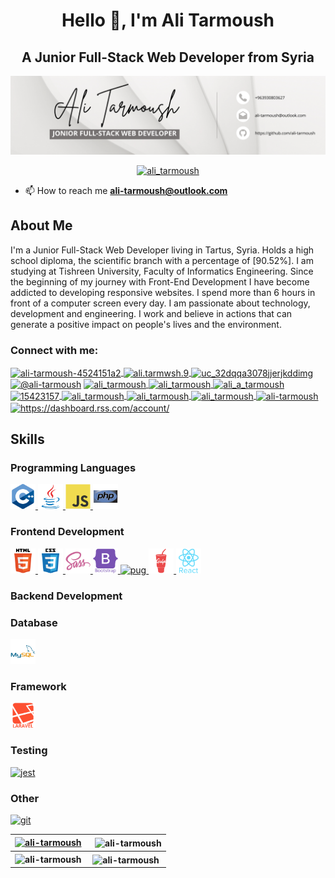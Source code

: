 <h1 align="center">Hello 👋, I'm Ali Tarmoush</h1>
<h2 align="center">A Junior Full-Stack Web Developer from Syria</h2>
<p align="center">
    <img alt="ali-tarmoush"src="ali-tarmoush.png">
</p>
<p align="center">
    <a href="https://twitter.com/ali_tarmoush" target="blank"><img src="https://img.shields.io/twitter/follow/ali_tarmoush?logo=twitter&style=for-the-badge" alt="ali_tarmoush" /></a>
</p>

- 📫 How to reach me **ali-tarmoush@outlook.com**

<h2>About Me</h2>
<p align="left">
    I'm a Junior Full-Stack Web Developer living in Tartus, Syria. Holds a high school diploma, the scientific branch with a percentage of [90.52%]. I am studying at Tishreen University, Faculty of Informatics Engineering. Since the beginning of my journey with Front-End Development I have become addicted to developing responsive websites. I spend more than 6 hours in front of a computer screen every day. I am passionate about technology, development and engineering. I work and believe in actions that can generate a positive impact on people's lives and the environment.
</p>
<h3 align="left">Connect with me:</h3>
<p align="left">
    <!-- linkedin -->
    <a href="https://linkedin.com/in/ali-tarmoush-4524151a2" target="_blank">
        <img align="center"alt="ali-tarmoush-4524151a2"height="30"src="https://raw.githubusercontent.com/rahuldkjain/github-profile-readme-generator/master/src/images/icons/Social/linked-in-alt.svg"width="40"> 
    </a>
    <!-- fb -->
    <a href="https://fb.com/ali.tarmwsh.9"target="_blank">
        <img align="center"alt="ali.tarmwsh.9"height="30"src="https://raw.githubusercontent.com/rahuldkjain/github-profile-readme-generator/master/src/images/icons/Social/facebook.svg"width="40"> 
    </a>
    <!-- youtube -->
    <a href="https://www.youtube.com/channel/UC_32dqqA3078JjERjKDdImg"target="_blank">
        <img align="center"alt="uc_32dqqa3078jjerjkddimg"height="30"src="https://raw.githubusercontent.com/rahuldkjain/github-profile-readme-generator/master/src/images/icons/Social/youtube.svg"width="40"> 
    </a>
    <!-- medium -->
    <a href="https://medium.com/@ali-tarmoush" target="blank"><img align="center" src="https://raw.githubusercontent.com/rahuldkjain/github-profile-readme-generator/master/src/images/icons/Social/medium.svg" alt="@ali-tarmoush" height="30" width="40" /></a>
    <!-- dev.to -->
    <a href="https://dev.to/ali_tarmoush"target="_blank">
        <img align="center"alt="ali_tarmoush"height="30"src="https://raw.githubusercontent.com/rahuldkjain/github-profile-readme-generator/master/src/images/icons/Social/devto.svg"width="40"> 
    </a>
    <!-- twitter -->
    <a href="https://twitter.com/ali_tarmoush"target="_blank">
        <img align="center"alt="ali_tarmoush"height="30"src="https://raw.githubusercontent.com/rahuldkjain/github-profile-readme-generator/master/src/images/icons/Social/twitter.svg"width="40"> 
    </a>
    <!-- instagram -->
    <a href="https://instagram.com/ali_a_tarmoush"target="_blank">
        <img align="center"alt="ali_a_tarmoush"height="30"src="https://raw.githubusercontent.com/rahuldkjain/github-profile-readme-generator/master/src/images/icons/Social/instagram.svg"width="40">
    </a>
    <!-- stackoverflow -->
    <a href="https://stackoverflow.com/users/15423157"target="_blank">
        <img align="center"alt="15423157"height="30"src="https://raw.githubusercontent.com/rahuldkjain/github-profile-readme-generator/master/src/images/icons/Social/stack-overflow.svg"width="40">
    </a>
    <!-- codeforces -->
    <a href="https://codeforces.com/profile/ali_tarmoush"target="_blank">
    <img align="center"alt="ali_tarmoush"height="30"src="https://raw.githubusercontent.com/rahuldkjain/github-profile-readme-generator/master/src/images/icons/Social/codeforces.svg"width="40"> 
    </a>
    <!-- codechef -->
    <a href="https://www.codechef.com/users/ali_tarmoush" target="blank">
        <img align="center" src="https://cdn.jsdelivr.net/npm/simple-icons@3.1.0/icons/codechef.svg" alt="ali_tarmoush" height="30" width="40" />
    </a>
    <!-- hackerrank -->
    <a href="https://www.hackerrank.com/ali_tarmoush"target="_blank">
        <img align="center"alt="ali_tarmoush"height="30"src="https://raw.githubusercontent.com/rahuldkjain/github-profile-readme-generator/master/src/images/icons/Social/hackerrank.svg"width="40">
    </a>
    <!-- topcoder -->
    <a href="https://www.topcoder.com/members/ali-tarmoush"target="_blank">
        <img align="center"alt="ali-tarmoush"height="30"src="https://raw.githubusercontent.com/rahuldkjain/github-profile-readme-generator/master/src/images/icons/Social/topcoder.svg"width="40">
    </a>
    <!-- rss -->
    <a href="/https://dashboard.rss.com/account/" target="blank">
        <img align="center" src="https://raw.githubusercontent.com/rahuldkjain/github-profile-readme-generator/master/src/images/icons/Social/rss.svg" alt="https://dashboard.rss.com/account/" height="30" width="40" />
    </a>
</p>
<h2>Skills</h2><h3>Programming Languages</h3><p align="left"><a href="https://www.w3schools.com/cpp/"rel="noreferrer"target="_blank"><img alt="cplusplus"src="https://raw.githubusercontent.com/devicons/devicon/master/icons/cplusplus/cplusplus-original.svg"height="40"width="40"> </a><a href="https://www.java.com"rel="noreferrer"target="_blank"><img alt="java"src="https://raw.githubusercontent.com/devicons/devicon/master/icons/java/java-original.svg"height="40"width="40"> </a><a href="https://developer.mozilla.org/en-US/docs/Web/JavaScript"rel="noreferrer"target="_blank"><img alt="javascript"src="https://raw.githubusercontent.com/devicons/devicon/master/icons/javascript/javascript-original.svg"height="40"width="40"> </a><a href="https://www.php.net"rel="noreferrer"target="_blank"><img alt="php"src="https://raw.githubusercontent.com/devicons/devicon/master/icons/php/php-original.svg"height="40"width="40"></a></p><h3>Frontend Development</h3><p align="left"><a href="https://www.w3.org/html/"rel="noreferrer"target="_blank"><img alt="html5"src="https://raw.githubusercontent.com/devicons/devicon/master/icons/html5/html5-original-wordmark.svg"height="40"width="40"> </a><a href="https://www.w3schools.com/css/"rel="noreferrer"target="_blank"><img alt="css3"src="https://raw.githubusercontent.com/devicons/devicon/master/icons/css3/css3-original-wordmark.svg"height="40"width="40"> </a><a href="https://sass-lang.com"rel="noreferrer"target="_blank"><img alt="sass"src="https://raw.githubusercontent.com/devicons/devicon/master/icons/sass/sass-original.svg"height="40"width="40"> </a><a href="https://getbootstrap.com"rel="noreferrer"target="_blank"><img alt="bootstrap"src="https://raw.githubusercontent.com/devicons/devicon/master/icons/bootstrap/bootstrap-plain-wordmark.svg"height="40"width="40"> </a><a href="https://pugjs.org"rel="noreferrer"target="_blank"><img alt="pug"src="https://cdn.worldvectorlogo.com/logos/pug.svg"height="40"width="40"> </a><a href="https://gulpjs.com"rel="noreferrer"target="_blank"><img alt="gulp"src="https://raw.githubusercontent.com/devicons/devicon/master/icons/gulp/gulp-plain.svg"height="40"width="40"> </a><a href="https://reactjs.org/"rel="noreferrer"target="_blank"><img alt="react"src="https://raw.githubusercontent.com/devicons/devicon/master/icons/react/react-original-wordmark.svg"height="40"width="40"></a></p><h3 align="left">Backend Development</h3><h3 align="left">Database</h3><p align="left"><a href="https://www.mysql.com/"rel="noreferrer"target="_blank"><img alt="mysql"src="https://raw.githubusercontent.com/devicons/devicon/master/icons/mysql/mysql-original-wordmark.svg"height="40"width="40"></a></p><h3 align="left">Framework</h3><p align="left"><a href="https://laravel.com/"rel="noreferrer"target="_blank"><img alt="laravel"src="https://raw.githubusercontent.com/devicons/devicon/master/icons/laravel/laravel-plain-wordmark.svg"height="40"width="40"></a></p><h3 align="left">Testing</h3><a href="https://jestjs.io"rel="noreferrer"target="_blank"><img alt="jest"src="https://www.vectorlogo.zone/logos/jestjsio/jestjsio-icon.svg"height="40"width="40"></a><h3 align="left">Other</h3><p align="left"><a href="https://git-scm.com/"rel="noreferrer"target="_blank"><img alt="git"src="https://www.vectorlogo.zone/logos/git-scm/git-scm-icon.svg"height="40"width="40"></a></p>
<table align="center">
    <tr>
        <th>
            <a href="https://github.com/ryo-ma/github-profile-trophy">
                <img src="https://github-profile-trophy.vercel.app/?username=ali-tarmoush" alt="ali-tarmoush" />
            </a>
        </th>
        <th>  
            <img align="center"alt="ali-tarmoush"src="https://github-readme-stats.vercel.app/api?username=ali-tarmoush&show_icons=true&locale=en">
        </th>
    </tr>
    <tr>
        <th>
            <img align="left"alt="ali-tarmoush"src="https://github-readme-stats.vercel.app/api/top-langs?username=ali-tarmoush&show_icons=true&locale=en&layout=compact">
        </th>
        <th>
            <img align="center"alt="ali-tarmoush"src="https://github-readme-streak-stats.herokuapp.com/?user=ali-tarmoush&">
        </th>
    </tr>
</table>
